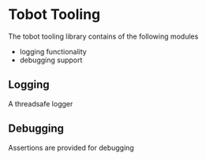 # Tobot Tooling

The tobot tooling library contains of the following modules

* logging functionality
* debugging support

## Logging

A threadsafe logger

## Debugging

Assertions are provided for debugging
